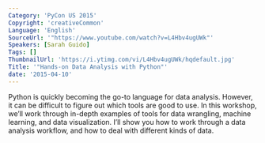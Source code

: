```yaml
---
Category: 'PyCon US 2015'
Copyright: 'creativeCommon'
Language: 'English'
SourceUrl: '"https://www.youtube.com/watch?v=L4Hbv4ugUWk"'
Speakers: [Sarah Guido]
Tags: []
ThumbnailUrl: 'https://i.ytimg.com/vi/L4Hbv4ugUWk/hqdefault.jpg'
Title: '"Hands-on Data Analysis with Python"'
date: '2015-04-10'
---
```

Python is quickly becoming the go-to language for data analysis. However, it can be difficult to figure out which tools are good to use. In this workshop, we’ll work through in-depth examples of tools for data wrangling, machine learning, and data visualization. I’ll show you how to work through a data analysis workflow, and how to deal with different kinds of data.

